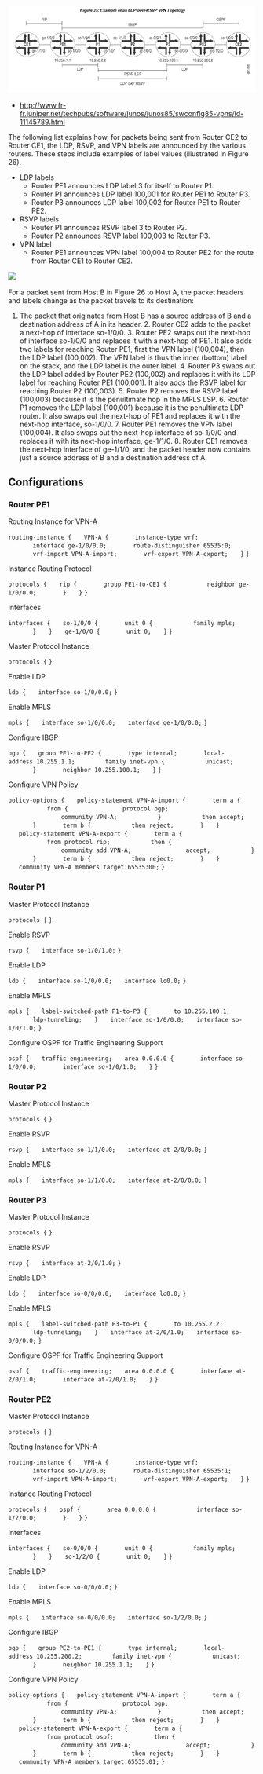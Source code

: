 ![](img/ldp-tunneling-example.png)

* http://www.fr-fr.juniper.net/techpubs/software/junos/junos85/swconfig85-vpns/id-11145789.html

The following list explains how, for packets being sent from Router CE2
to Router CE1, the LDP, RSVP, and VPN labels are announced by the
various routers. These steps include examples of label values
(illustrated in Figure 26).

-   LDP labels
    -   Router PE1 announces LDP label 3 for itself to Router P1.
    -   Router P1 announces LDP label 100,001 for Router PE1 to Router
        P3.
    -   Router P3 announces LDP label 100,002 for Router PE1 to Router
        PE2.
-   RSVP labels
    -   Router P1 announces RSVP label 3 to Router P2.
    -   Router P2 announces RSVP label 100,003 to Router P3.
-   VPN label
    -   Router PE1 announces VPN label 100,004 to Router PE2 for the
        route from Router CE1 to Router CE2.

![](img/ldp-tunneling-example-2.png)

For a packet sent from Host B in Figure 26 to Host A, the packet headers
and labels change as the packet travels to its destination:

1. The packet that originates from Host B has a source address of B and
a destination address of A in its header. 2. Router CE2 adds to the
packet a next-hop of interface so-1/0/0. 3. Router PE2 swaps out the
next-hop of interface so-1/0/0 and replaces it with a next-hop of PE1.
It also adds two labels for reaching Router PE1, first the VPN label
(100,004), then the LDP label (100,002). The VPN label is thus the inner
(bottom) label on the stack, and the LDP label is the outer label. 4.
Router P3 swaps out the LDP label added by Router PE2 (100,002) and
replaces it with its LDP label for reaching Router PE1 (100,001). It
also adds the RSVP label for reaching Router P2 (100,003). 5. Router P2
removes the RSVP label (100,003) because it is the penultimate hop in
the MPLS LSP. 6. Router P1 removes the LDP label (100,001) because it is
the penultimate LDP router. It also swaps out the next-hop of PE1 and
replaces it with the next-hop interface, so-1/0/0. 7. Router PE1 removes
the VPN label (100,004). It also swaps out the next-hop interface of
so-1/0/0 and replaces it with its next-hop interface, ge-1/1/0. 8.
Router CE1 removes the next-hop interface of ge-1/1/0, and the packet
header now contains just a source address of B and a destination address
of A.

Configurations
--------------

### Router PE1

Routing Instance for VPN-A

`routing-instance {`
`   VPN-A {`
`       instance-type vrf;`
`       interface ge-1/0/0.0;`
`       route-distinguisher 65535:0;`
`       vrf-import VPN-A-import;`
`       vrf-export VPN-A-export;`
`   }`
`}`

Instance Routing Protocol

`protocols {`
`   rip {`
`       group PE1-to-CE1 {`
`           neighbor ge-1/0/0.0;`
`       }`
`   }`
`}`

Interfaces

`interfaces {`
`   so-1/0/0 {`
`       unit 0 {`
`           family mpls;`
`       }`
`   }`
`   ge-1/0/0 {`
`       unit 0;`
`   }`
`}`

Master Protocol Instance

`protocols {`
`}`

Enable LDP

`ldp {`
`   interface so-1/0/0.0;`
`}`

Enable MPLS

`mpls {`
`   interface so-1/0/0.0;`
`   interface ge-1/0/0.0;`
`}`

Configure IBGP

`bgp {`
`   group PE1-to-PE2 {`
`       type internal;`
`       local-address 10.255.1.1; `
`       family inet-vpn {`
`           unicast;`
`       }`
`       neighbor 10.255.100.1;`
`   }`
`}`

Configure VPN Policy

`policy-options {`
`   policy-statement VPN-A-import {`
`       term a {`
`           from {`
`               protocol bgp;`
`               community VPN-A;`
`           }`
`           then accept;`
`       }`
`       term b {`
`           then reject;`
`       }`
`   }`
`   policy-statement VPN-A-export {`
`       term a {`
`           from protocol rip;`
`           then {`
`               community add VPN-A;`
`               accept;`
`           }`
`       }`
`       term b {`
`           then reject;`
`       }`
`   }`
`   community VPN-A members target:65535:00;`
`}`

### Router P1

Master Protocol Instance

`protocols {`
`}`

Enable RSVP

`rsvp {`
`   interface so-1/0/1.0;`
`}`

Enable LDP

`ldp {`
`   interface so-1/0/0.0;`
`   interface lo0.0;`
`}`

Enable MPLS

`mpls {`
`   label-switched-path P1-to-P3 {`
`       to 10.255.100.1;`
`       ldp-tunneling;`
`   }`
`   interface so-1/0/0.0;`
`   interface so-1/0/1.0;`
`}`

Configure OSPF for Traffic Engineering Support

`ospf {`
`   traffic-engineering;`
`   area 0.0.0.0 {`
`       interface so-1/0/0.0;`
`       interface so-1/0/1.0;`
`   }`
`}`

### Router P2

Master Protocol Instance

`protocols {`
`}`

Enable RSVP

`rsvp {`
`   interface so-1/1/0.0;`
`   interface at-2/0/0.0;`
`}`

Enable MPLS

`mpls {`
`   interface so-1/1/0.0;`
`   interface at-2/0/0.0;`
`}`

### Router P3

Master Protocol Instance

`protocols {`
`}`

Enable RSVP

`rsvp {`
`   interface at-2/0/1.0;`
`}`

Enable LDP

`ldp {`
`   interface so-0/0/0.0;`
`   interface lo0.0;`
`}`

Enable MPLS

`mpls {`
`   label-switched-path P3-to-P1 {`
`       to 10.255.2.2;`
`       ldp-tunneling;`
`   }`
`   interface at-2/0/1.0;`
`   interface so-0/0/0.0;`
`}`

Configure OSPF for Traffic Engineering Support

`ospf {`
`   traffic-engineering;`
`   area 0.0.0.0 {`
`       interface at-2/0/1.0;`
`       interface at-2/0/1.0;`
`   }`
`}`

### Router PE2

Master Protocol Instance

`protocols {`
`}`

Routing Instance for VPN-A

`routing-instance {`
`   VPN-A {`
`       instance-type vrf;`
`       interface so-1/2/0.0;`
`       route-distinguisher 65535:1;`
`       vrf-import VPN-A-import;`
`       vrf-export VPN-A-export;`
`   }`
`}`

Instance Routing Protocol

`protocols {`
`   ospf {`
`       area 0.0.0.0 {`
`           interface so-1/2/0.0;`
`       }`
`   }`
`}`

Interfaces

`interfaces {`
`   so-0/0/0 {`
`       unit 0 {`
`           family mpls;`
`       }`
`   }`
`   so-1/2/0 {`
`       unit 0;`
`   }`
`}`

Enable LDP

`ldp {`
`   interface so-0/0/0.0;`
`}`

Enable MPLS

`mpls {`
`   interface so-0/0/0.0;`
`   interface so-1/2/0.0;`
`}`

Configure IBGP

`bgp {`
`   group PE2-to-PE1 {`
`       type internal;`
`       local-address 10.255.200.2; `
`       family inet-vpn {`
`           unicast;`
`       }`
`       neighbor 10.255.1.1;`
`   }`
`}`

Configure VPN Policy

`policy-options {`
`   policy-statement VPN-A-import {`
`       term a {`
`           from {`
`               protocol bgp;`
`               community VPN-A;`
`           }`
`           then accept;`
`       }`
`       term b {`
`           then reject;`
`       }`
`   }`
`   policy-statement VPN-A-export {`
`       term a {`
`           from protocol ospf;`
`           then {`
`               community add VPN-A;`
`               accept;`
`           }`
`       }`
`       term b {`
`           then reject;`
`       }`
`   }`
`   community VPN-A members target:65535:01;`
`}`
